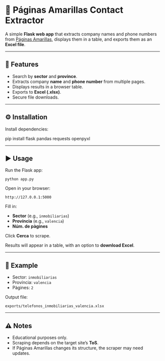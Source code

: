 # 📒 Páginas Amarillas Contact Extractor

A simple **Flask web app** that extracts company names and phone numbers from [Páginas Amarillas](https://www.paginasamarillas.es/), displays them in a table, and exports them as an **Excel file**.  

---

## 🚀 Features
- Search by **sector** and **province**.  
- Extracts company **name** and **phone number** from multiple pages.  
- Displays results in a browser table.  
- Exports to **Excel (.xlsx)**.  
- Secure file downloads.  

---

## ⚙️ Installation

Install dependencies:

pip install flask pandas requests openpyxl

---

## ▶️ Usage

Run the Flask app:

```
python app.py
```

Open in your browser:

```
http://127.0.0.1:5000
```

Fill in:

* **Sector** (e.g., `inmobiliarias`)
* **Província** (e.g., `valencia`)
* **Núm. de pàgines**

Click **Cerca** to scrape.

Results will appear in a table, with an option to **download Excel**.

---

## 📄 Example

* Sector: `inmobiliarias`
* Província: `valencia`
* Pàgines: `2`

Output file:

```
exports/telefonos_inmobiliarias_valencia.xlsx
```

---

## ⚠️ Notes

* Educational purposes only.
* Scraping depends on the target site’s **ToS**.
* If Páginas Amarillas changes its structure, the scraper may need updates.

```
```
